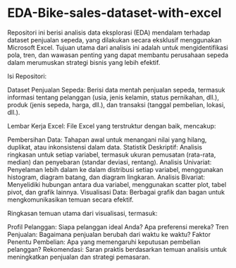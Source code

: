 # EDA-Bike-sales-dataset-with-excel
Repositori ini berisi analisis data eksplorasi (EDA) mendalam terhadap dataset penjualan sepeda, yang dilakukan secara eksklusif menggunakan Microsoft Excel. Tujuan utama dari analisis ini adalah untuk mengidentifikasi pola, tren, dan wawasan penting yang dapat membantu perusahaan sepeda dalam merumuskan strategi bisnis yang lebih efektif.

Isi Repositori:

Dataset Penjualan Sepeda: Berisi data mentah penjualan sepeda, termasuk informasi tentang pelanggan (usia, jenis kelamin, status pernikahan, dll.), produk (jenis sepeda, harga, dll.), dan transaksi (tanggal pembelian, lokasi, dll.).

Lembar Kerja Excel: File Excel yang terstruktur dengan baik, mencakup:

Pembersihan Data: Tahapan awal untuk menangani nilai yang hilang, duplikat, atau inkonsistensi dalam data.
Statistik Deskriptif: Analisis ringkasan untuk setiap variabel, termasuk ukuran pemusatan (rata-rata, median) dan penyebaran (standar deviasi, rentang).
Analisis Univariat: Penyelaman lebih dalam ke dalam distribusi setiap variabel, menggunakan histogram, diagram batang, dan diagram lingkaran.
Analisis Bivariat: Menyelidiki hubungan antara dua variabel, menggunakan scatter plot, tabel pivot, dan grafik lainnya.
Visualisasi Data: Berbagai grafik dan bagan untuk mengkomunikasikan temuan secara efektif.

Ringkasan temuan utama dari visualisasi, termasuk:

Profil Pelanggan: Siapa pelanggan ideal Anda? Apa preferensi mereka?
Tren Penjualan: Bagaimana penjualan berubah dari waktu ke waktu?
Faktor Penentu Pembelian: Apa yang memengaruhi keputusan pembelian pelanggan?
Rekomendasi: Saran praktis berdasarkan temuan analisis untuk meningkatkan penjualan dan strategi pemasaran.
